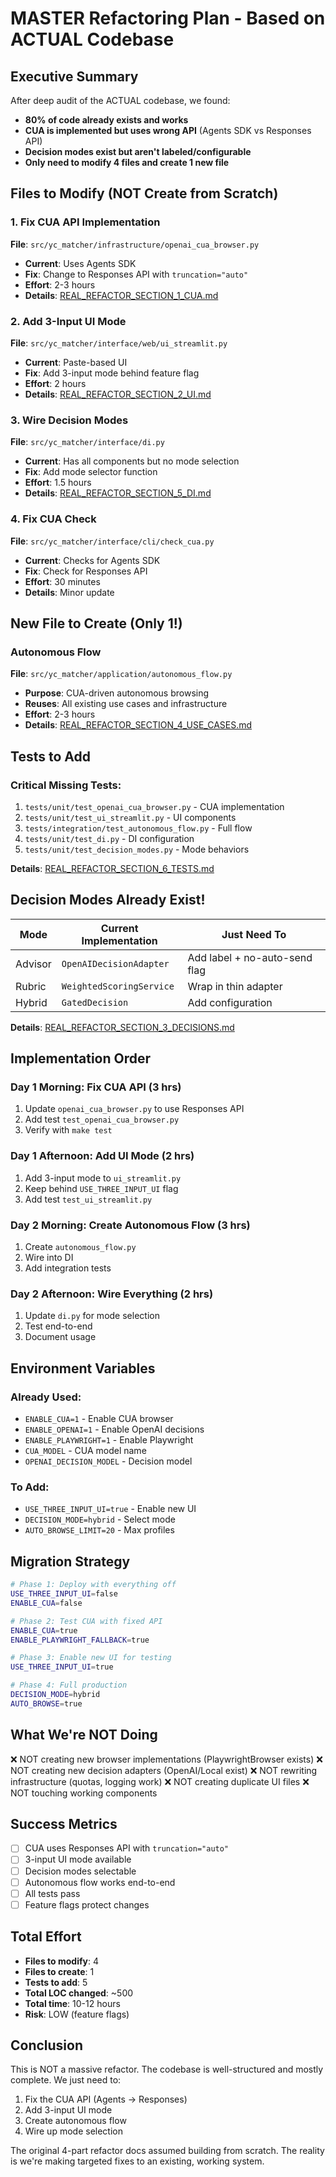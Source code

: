 # MASTER Refactoring Plan - Based on ACTUAL Codebase

## Executive Summary

After deep audit of the ACTUAL codebase, we found:
- **80% of code already exists and works**
- **CUA is implemented but uses wrong API** (Agents SDK vs Responses API)
- **Decision modes exist but aren't labeled/configurable**
- **Only need to modify 4 files and create 1 new file**

## Files to Modify (NOT Create from Scratch)

### 1. Fix CUA API Implementation
**File**: `src/yc_matcher/infrastructure/openai_cua_browser.py`
- **Current**: Uses Agents SDK
- **Fix**: Change to Responses API with `truncation="auto"`
- **Effort**: 2-3 hours
- **Details**: [REAL_REFACTOR_SECTION_1_CUA.md](./REAL_REFACTOR_SECTION_1_CUA.md)

### 2. Add 3-Input UI Mode
**File**: `src/yc_matcher/interface/web/ui_streamlit.py`
- **Current**: Paste-based UI
- **Fix**: Add 3-input mode behind feature flag
- **Effort**: 2 hours
- **Details**: [REAL_REFACTOR_SECTION_2_UI.md](./REAL_REFACTOR_SECTION_2_UI.md)

### 3. Wire Decision Modes
**File**: `src/yc_matcher/interface/di.py`
- **Current**: Has all components but no mode selection
- **Fix**: Add mode selector function
- **Effort**: 1.5 hours
- **Details**: [REAL_REFACTOR_SECTION_5_DI.md](./REAL_REFACTOR_SECTION_5_DI.md)

### 4. Fix CUA Check
**File**: `src/yc_matcher/interface/cli/check_cua.py`
- **Current**: Checks for Agents SDK
- **Fix**: Check for Responses API
- **Effort**: 30 minutes
- **Details**: Minor update

## New File to Create (Only 1!)

### Autonomous Flow
**File**: `src/yc_matcher/application/autonomous_flow.py`
- **Purpose**: CUA-driven autonomous browsing
- **Reuses**: All existing use cases and infrastructure
- **Effort**: 2-3 hours
- **Details**: [REAL_REFACTOR_SECTION_4_USE_CASES.md](./REAL_REFACTOR_SECTION_4_USE_CASES.md)

## Tests to Add

### Critical Missing Tests:
1. `tests/unit/test_openai_cua_browser.py` - CUA implementation
2. `tests/unit/test_ui_streamlit.py` - UI components
3. `tests/integration/test_autonomous_flow.py` - Full flow
4. `tests/unit/test_di.py` - DI configuration
5. `tests/unit/test_decision_modes.py` - Mode behaviors

**Details**: [REAL_REFACTOR_SECTION_6_TESTS.md](./REAL_REFACTOR_SECTION_6_TESTS.md)

## Decision Modes Already Exist!

| Mode | Current Implementation | Just Need To |
|------|----------------------|--------------|
| Advisor | `OpenAIDecisionAdapter` | Add label + no-auto-send flag |
| Rubric | `WeightedScoringService` | Wrap in thin adapter |
| Hybrid | `GatedDecision` | Add configuration |

**Details**: [REAL_REFACTOR_SECTION_3_DECISIONS.md](./REAL_REFACTOR_SECTION_3_DECISIONS.md)

## Implementation Order

### Day 1 Morning: Fix CUA API (3 hrs)
1. Update `openai_cua_browser.py` to use Responses API
2. Add test `test_openai_cua_browser.py`
3. Verify with `make test`

### Day 1 Afternoon: Add UI Mode (2 hrs)
1. Add 3-input mode to `ui_streamlit.py`
2. Keep behind `USE_THREE_INPUT_UI` flag
3. Add test `test_ui_streamlit.py`

### Day 2 Morning: Create Autonomous Flow (3 hrs)
1. Create `autonomous_flow.py`
2. Wire into DI
3. Add integration tests

### Day 2 Afternoon: Wire Everything (2 hrs)
1. Update `di.py` for mode selection
2. Test end-to-end
3. Document usage

## Environment Variables

### Already Used:
- `ENABLE_CUA=1` - Enable CUA browser
- `ENABLE_OPENAI=1` - Enable OpenAI decisions
- `ENABLE_PLAYWRIGHT=1` - Enable Playwright
- `CUA_MODEL` - CUA model name
- `OPENAI_DECISION_MODEL` - Decision model

### To Add:
- `USE_THREE_INPUT_UI=true` - Enable new UI
- `DECISION_MODE=hybrid` - Select mode
- `AUTO_BROWSE_LIMIT=20` - Max profiles

## Migration Strategy

```bash
# Phase 1: Deploy with everything off
USE_THREE_INPUT_UI=false
ENABLE_CUA=false

# Phase 2: Test CUA with fixed API
ENABLE_CUA=true
ENABLE_PLAYWRIGHT_FALLBACK=true

# Phase 3: Enable new UI for testing
USE_THREE_INPUT_UI=true

# Phase 4: Full production
DECISION_MODE=hybrid
AUTO_BROWSE=true
```

## What We're NOT Doing

❌ NOT creating new browser implementations (PlaywrightBrowser exists)
❌ NOT creating new decision adapters (OpenAI/Local exist)
❌ NOT rewriting infrastructure (quotas, logging work)
❌ NOT creating duplicate UI files
❌ NOT touching working components

## Success Metrics

- [ ] CUA uses Responses API with `truncation="auto"`
- [ ] 3-input UI mode available
- [ ] Decision modes selectable
- [ ] Autonomous flow works end-to-end
- [ ] All tests pass
- [ ] Feature flags protect changes

## Total Effort

- **Files to modify**: 4
- **Files to create**: 1
- **Tests to add**: 5
- **Total LOC changed**: ~500
- **Total time**: 10-12 hours
- **Risk**: LOW (feature flags)

## Conclusion

This is NOT a massive refactor. The codebase is well-structured and mostly complete. We just need to:
1. Fix the CUA API (Agents → Responses)
2. Add 3-input UI mode
3. Create autonomous flow
4. Wire up mode selection

The original 4-part refactor docs assumed building from scratch. The reality is we're making targeted fixes to an existing, working system.